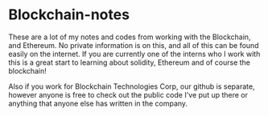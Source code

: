# Blockchain-notes


These are a lot of my notes and codes from working with the Blockchain, and Ethereum. No private information is on this, and all of this can be found easily on the internet. If you are currently one of the interns who I work with this is a great start to learning about solidity, Ethereum and of course the blockchain!


Also if you work for Blockchain Technologies Corp, our github is separate, however anyone is free to check out the public code I've put up there or anything that anyone else has written in the company. 
